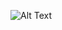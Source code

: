 ![Alt Text](https://github.com/MuneebWaliKhan09/student-portal-dashboard/blob/main/public/Student%20Portal%20Dashboard%20Thumbnail.png?raw=true)
